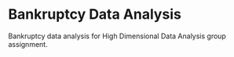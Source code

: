 # Bankruptcy Data Analysis

Bankruptcy data analysis for High Dimensional Data Analysis group assignment. 
